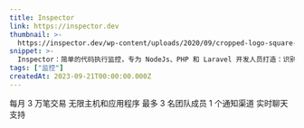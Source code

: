 ```yaml
---
title: Inspector
link: https://inspector.dev
thumbnail: >-
  https://inspector.dev/wp-content/uploads/2020/09/cropped-logo-square-shadow-transparent-180x180.png
snippet: >-
  Inspector：简单的代码执行监控，专为 NodeJs、PHP 和 Laravel 开发人员打造：识别应用程序中的错误和瓶颈！
tags: ["监控"]
createdAt: 2023-09-21T00:00:00.000Z
---
```

每月 3 万笔交易
无限主机和应用程序
最多 3 名团队成员
1 个通知渠道
实时聊天支持